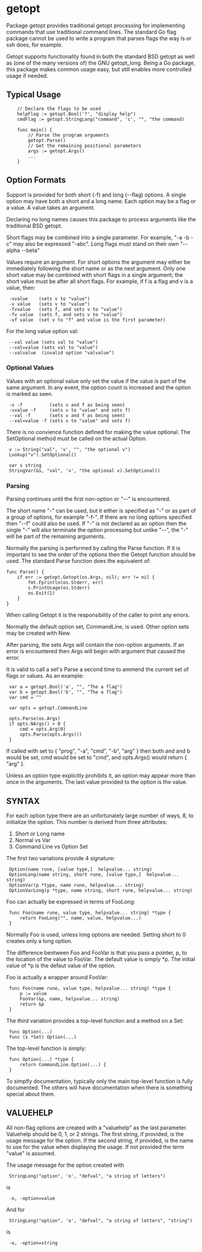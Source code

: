 # getopt

Package getopt provides traditional getopt processing for implementing
commands that use traditional command lines.  The standard Go flag package
cannot be used to write a program that parses flags the way ls or ssh does,
for example.

Getopt supports functionality found in both the standard BSD getopt
as well as (one of the many versions of) the GNU getopt_long.  Being a Go
package, this package makes common usage easy, but still enables more
controlled usage if needed.

## Typical Usage

```
	// Declare the flags to be used
	helpFlag := getopt.Bool('?', "display help")
	cmdFlag := getopt.StringLong("command", 'c', "", "the command)

	func main() {
		// Parse the program arguments
		getopt.Parse()
		// Get the remaining positional parameters
		args := getopt.Args()
		...
	}
```

## Option Formats

Support is provided for both short (-f) and long (--flag) options.  A single
option may have both a short and a long name.  Each option may be a flag
or a value.  A value takes an argument.

Declaring no long names causes this package to process arguments like the
traditional BSD getopt.

Short flags may be combined into a single parameter.  For example, "-a -b -c"
may also be expressed "-abc".  Long flags must stand on their own "--alpha
--beta"

Values require an argument.  For short options the argument may either be
immediately following the short name or as the next argument.  Only one short
value may be combined with short flags in a single argument; the short value
must be after all short flags.  For example, if f is a flag and v is a
value, then:

```
 -vvalue    (sets v to "value")
 -v value   (sets v to "value")
 -fvvalue   (sets f, and sets v to "value")
 -fv value  (sets f, and sets v to "value")
 -vf value  (set v to "f" and value is the first parameter)
```

For the long value option val:

```
 --val value (sets val to "value")
 --val=value (sets val to "value")
 --valvalue  (invalid option "valvalue")
```

### Optional Values

Values with an optional value only set the value if the value is part of
the same argument.  In any event, the option count is increased and the
option is marked as seen.

```
 -v -f          (sets v and f as being seen)
 -vvalue -f     (sets v to "value" and sets f)
 --val -f       (sets v and f as being seen)
 --val=value -f (sets v to "value" and sets f)
```

There is no convience function defined for making the value optional.
The SetOptional method must be called on the actual Option.

```
 v := String("val", 'v', "", "the optional v")
 Lookup("v").SetOptional()

 var s string
 StringVar(&s, "val", 'v', "the optional v).SetOptional()
```

### Parsing

Parsing continues until the first non-option or "--" is encountered.

The short name "-" can be used, but it either is specified as "-" or as
part of a group of options, for example "-f-".  If there are no long
options specified then "--f" could also be used.  If "-" is not declared
as an option then the single "-" will also terminate the option processing
but unlike "--", the "-" will be part of the remaining arguments.

Normally the parsing is performed by calling the Parse function.  If it is
important to see the order of the options then the Getopt function should
be used.  The standard Parse function does the equivalent of:

```
func Parse() {
	if err := getopt.Getopt(os.Args, nil); err != nil {
		fmt.Fprintln(os.Stderr, err)
		s.PrintUsage(os.Stderr)
		os.Exit(1)
	}
}
```

When calling Getopt it is the responsibility of the caller to print
any errors.

Normally the default option set, CommandLine, is used.  Other option sets
may be created with New.

After parsing, the sets Args will contain the non-option arguments.  If an
error is encountered then Args will begin with argument that caused the
error.

It is valid to call a set's Parse a second time to ammend the current set of
flags or values.  As an example:

```
 var a = getopt.Bool('a', "", "The a flag")
 var b = getopt.Bool('b', "", "The a flag")
 var cmd = ""

 var opts = getopt.CommandLine

 opts.Parse(os.Args)
 if opts.NArgs() > 0 {
     cmd = opts.Arg(0)
     opts.Parse(opts.Args())
 }
 ```

If called with set to { "prog", "-a", "cmd", "-b", "arg" } then both
and and b would be set, cmd would be set to "cmd", and opts.Args()
would return { "arg" }.

Unless an option type explicitly prohibits it, an option may appear more
than once in the arguments.  The last value provided to the option is
the value.

## SYNTAX

For each option type there are an unfortunately large number of ways, 8,
to initialize the option.  This number is derived from three attributes:

  1.  Short or Long name
  2.  Normal vs Var
  3.  Command Line vs Option Set

The first two variations provide 4 signature:

```
 Option(name rune, [value type,]  helpvalue... string)
 OptionLong(name string, short rune, [value type,]  helpvalue... string)
 OptionVar(p *type, name rune, helpvalue... string)
 OptionVarLong(p *type, name string, short rune, helpvalue... string)
```

Foo can actually be expressed in terms of FooLong:

```
 func Foo(name rune, value type, helpvalue... string) *type {
     return FooLong("", name, value, helpvalue...)
 }
```

Normally Foo is used, unless long options are needed.  Setting short to 0
creates only a long option.

The difference bentween Foo and FooVar is that you pass a pointer, p, to
the location of the value to FooVar.  The default value is simply *p.
The initial value of *p is the defaut value of the option.

Foo is actually a wrapper around FooVar:

```
 func Foo(name rune, value type, helpvalue... string) *type {
     p := value
     FooVar(&p, name, helpvalue... string)
     return &p
 }
```


The third variation provides a top-level function and a method on a Set:

```
 func Option(...)
 func (s *Set) Option(...)
```

The top-level function is simply:

```
 func Option(...) *type {
     return CommandLine.Option(...) {
 }
```

To simplfy documentation, typically only the main top-level function is
fully documented.  The others will have documentation when there is
something special about them.

## VALUEHELP

All non-flag options are created with a "valuehelp" as the last parameter.
Valuehelp should be 0, 1, or 2 strings.  The first string, if provided,
is the usage message for the option.  If the second string, if provided,
is the name to use for the value when displaying the usage.  If not
provided the term "value" is assumed.

The usage message for the option created with

```
 StringLong("option", 'o', "defval", "a string of letters")
```

is

```
 -o, -option=value
```

And for

```
 StringLong("option", 'o', "defval", "a string of letters", "string")
```

is

```
 -o, -option=string
```
